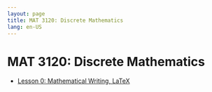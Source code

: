 ```yaml
---
layout: page
title: MAT 3120: Discrete Mathematics
lang: en-US
---
```


# MAT 3120: Discrete Mathematics

* [Lesson 0: Mathematical Writing, LaTeX](lesson0.html)
<!-- * [Lesson 1: Propositional Logic](lesson1.html)
* [Lesson 2: Counting / Combinatorics](lesson2.html) -->
